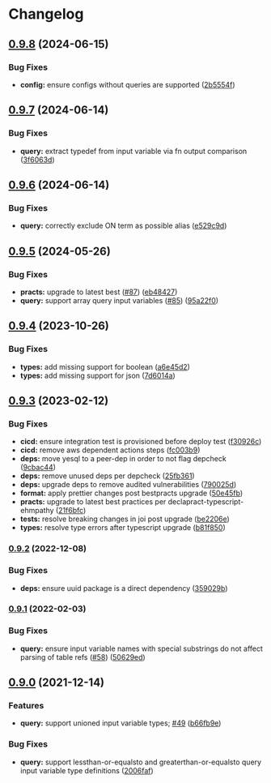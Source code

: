 # Changelog

## [0.9.8](https://github.com/ehmpathy/sql-code-generator/compare/v0.9.7...v0.9.8) (2024-06-15)


### Bug Fixes

* **config:** ensure configs without queries are supported ([2b5554f](https://github.com/ehmpathy/sql-code-generator/commit/2b5554f5d7816f1d4c121579ed7a7f70c59ffe88))

## [0.9.7](https://github.com/ehmpathy/sql-code-generator/compare/v0.9.6...v0.9.7) (2024-06-14)


### Bug Fixes

* **query:** extract typedef from input variable via fn output comparison ([3f6063d](https://github.com/ehmpathy/sql-code-generator/commit/3f6063d009bc6430dfb2e0da77f7a1291bf83992))

## [0.9.6](https://github.com/ehmpathy/sql-code-generator/compare/v0.9.5...v0.9.6) (2024-06-14)


### Bug Fixes

* **query:** correctly exclude ON term as possible alias ([e529c9d](https://github.com/ehmpathy/sql-code-generator/commit/e529c9d9c825ec82cc6a95d13e8c0adddc19788a))

## [0.9.5](https://github.com/ehmpathy/sql-code-generator/compare/v0.9.4...v0.9.5) (2024-05-26)


### Bug Fixes

* **practs:** upgrade to latest best ([#87](https://github.com/ehmpathy/sql-code-generator/issues/87)) ([eb48427](https://github.com/ehmpathy/sql-code-generator/commit/eb48427d8d99b29ad4b40bb5c1bf3fd82e3f3ea5))
* **query:** support array query input variables ([#85](https://github.com/ehmpathy/sql-code-generator/issues/85)) ([95a22f0](https://github.com/ehmpathy/sql-code-generator/commit/95a22f04b8abdcd03baef12936e3729598c3cd8c))

## [0.9.4](https://github.com/ehmpathy/sql-code-generator/compare/v0.9.3...v0.9.4) (2023-10-26)


### Bug Fixes

* **types:** add missing support for boolean ([a6e45d2](https://github.com/ehmpathy/sql-code-generator/commit/a6e45d2b5c2b5db4603b300f22f23d3f17c30941))
* **types:** add missing support for json ([7d6014a](https://github.com/ehmpathy/sql-code-generator/commit/7d6014a9b7622002176448456bcc8125f6146974))

## [0.9.3](https://github.com/ehmpathy/sql-code-generator/compare/v0.9.2...v0.9.3) (2023-02-12)


### Bug Fixes

* **cicd:** ensure integration test is provisioned before deploy test ([f30926c](https://github.com/ehmpathy/sql-code-generator/commit/f30926c7469b43f38ff36664fc44d12d5b59fbfb))
* **cicd:** remove aws dependent actions steps ([fc003b9](https://github.com/ehmpathy/sql-code-generator/commit/fc003b9f5ca6240e89d5edc859469f3f9fe3439d))
* **deps:** move yesql to a peer-dep in order to not flag depcheck ([9cbac44](https://github.com/ehmpathy/sql-code-generator/commit/9cbac44999fea005d5fb68e70b2fac977c59044d))
* **deps:** remove unused deps per depcheck ([25fb361](https://github.com/ehmpathy/sql-code-generator/commit/25fb361ee42021ec94a7df0e800f16edb232247e))
* **deps:** upgrade deps to remove audited vulnerabilities ([790025d](https://github.com/ehmpathy/sql-code-generator/commit/790025d34763f3519692f0ba343e5d0919999433))
* **format:** apply prettier changes post bestpracts upgrade ([50e45fb](https://github.com/ehmpathy/sql-code-generator/commit/50e45fb5454e9fda863fddf4322cd565028eca30))
* **practs:** upgrade to latest best practices per declapract-typescript-ehmpathy ([21f6bfc](https://github.com/ehmpathy/sql-code-generator/commit/21f6bfce779517683cbc03cca6e406b85802465e))
* **tests:** resolve breaking changes in joi post upgrade ([be2206e](https://github.com/ehmpathy/sql-code-generator/commit/be2206e53795b79d184a7afee8b47a977e5ad431))
* **types:** resolve type errors after typescript upgrade ([b81f850](https://github.com/ehmpathy/sql-code-generator/commit/b81f850cd38b52406c02cc79869ad9aaf376bbbc))

### [0.9.2](https://www.github.com/uladkasach/sql-code-generator/compare/v0.9.1...v0.9.2) (2022-12-08)


### Bug Fixes

* **deps:** ensure uuid package is a direct dependency ([359029b](https://www.github.com/uladkasach/sql-code-generator/commit/359029b769baf2a59d695875d31797d833c119ba))

### [0.9.1](https://www.github.com/uladkasach/sql-code-generator/compare/v0.9.0...v0.9.1) (2022-02-03)


### Bug Fixes

* **query:** ensure input variable names with special substrings do not affect parsing of table refs ([#58](https://www.github.com/uladkasach/sql-code-generator/issues/58)) ([50629ed](https://www.github.com/uladkasach/sql-code-generator/commit/50629edcb2eabeea63abf9b384d5ea0d2be49487))

## [0.9.0](https://www.github.com/uladkasach/sql-code-generator/compare/v0.8.2...v0.9.0) (2021-12-14)


### Features

* **query:** support unioned input variable types; [#49](https://www.github.com/uladkasach/sql-code-generator/issues/49) ([b66fb9e](https://www.github.com/uladkasach/sql-code-generator/commit/b66fb9e3b852d18c6bce23038740894ad6612ca9))


### Bug Fixes

* **query:** support lessthan-or-equalsto and greaterthan-or-equalsto query input variable type definitions ([2006faf](https://www.github.com/uladkasach/sql-code-generator/commit/2006faf75b3cdf09f4e8a95e819812bdaf802997))
